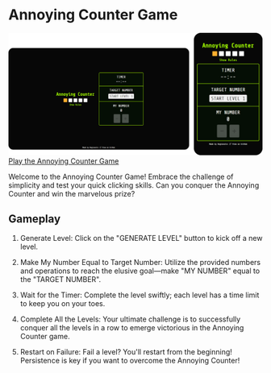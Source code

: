 # Annoying Counter Game
<a href="https://0xgiovatrc.github.io/annoyingCounter/" target="_blank">
    <img src="assets/img/demo-annoyingCounter.png"><br>
    Play the Annoying Counter Game
</a>

Welcome to the Annoying Counter Game! Embrace the challenge of simplicity and test your quick clicking skills. Can you conquer the Annoying Counter and win the marvelous prize?

## Gameplay
1. Generate Level:
    Click on the "GENERATE LEVEL" button to kick off a new level.

2. Make My Number Equal to Target Number:
    Utilize the provided numbers and operations to reach the elusive goal—make "MY NUMBER" equal to the "TARGET NUMBER".

3. Wait for the Timer:
    Complete the level swiftly; each level has a time limit to keep you on your toes.

4. Complete All the Levels:
    Your ultimate challenge is to successfully conquer all the levels in a row to emerge victorious in the Annoying Counter game.

5. Restart on Failure:
    Fail a level? You'll restart from the beginning! Persistence is key if you want to overcome the Annoying Counter!

